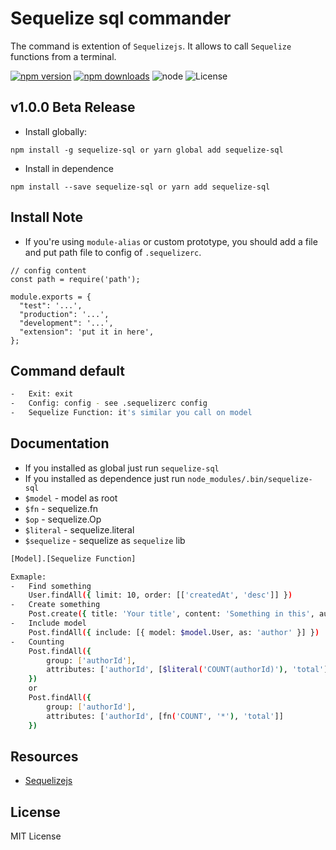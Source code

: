 # Sequelize sql commander
The command is extention of `Sequelizejs`. It allows to call `Sequelize` functions from a terminal.

[![npm version](https://img.shields.io/npm/v/sequelize-sql.svg)](https://www.npmjs.com/package/sequelize-sql)
[![npm downloads](https://img.shields.io/npm/dm/sequelize-sql.svg)](https://www.npmjs.com/package/sequelize-sql)
![node](https://img.shields.io/node/v/sequelize-sql.svg)
![License](https://img.shields.io/npm/l/sequelize-sql.svg?maxAge=2592000?style=plastic)

## v1.0.0 Beta Release
- Install globally:
```
npm install -g sequelize-sql or yarn global add sequelize-sql
```

- Install in dependence
```
npm install --save sequelize-sql or yarn add sequelize-sql
```

## Install Note
- If you're using `module-alias` or custom prototype, you should add a file and put path file to config of `.sequelizerc`.


```
// config content
const path = require('path');

module.exports = {
  "test": '...',
  "production": '...',
  "development": '...',
  "extension": 'put it in here',
};

```

## Command default

```bash
-   Exit: exit
-   Config: config - see .sequelizerc config
-   Sequelize Function: it's similar you call on model
```

## Documentation
- If you installed as global just run `sequelize-sql`
- If you installed as dependence just run `node_modules/.bin/sequelize-sql`
- `$model` - model as root
- `$fn` - sequelize.fn
- `$op` - sequelize.Op
- `$literal` - sequelize.literal
- `$sequelize` - sequelize as `sequelize` lib

```bash
[Model].[Sequelize Function]

Exmaple:
-   Find something
    User.findAll({ limit: 10, order: [['createdAt', 'desc']] })
-   Create something
    Post.create({ title: 'Your title', content: 'Something in this', authorId: 1 })
-   Include model
    Post.findAll({ include: [{ model: $model.User, as: 'author' }] })
-   Counting
    Post.findAll({
        group: ['authorId'],
        attributes: ['authorId', [$literal('COUNT(authorId)'), 'total']]
    })
    or
    Post.findAll({
        group: ['authorId'],
        attributes: ['authorId', [fn('COUNT', '*'), 'total']]
    })
```

## Resources
- [Sequelizejs](http://docs.sequelizejs.com)

## License

MIT License
